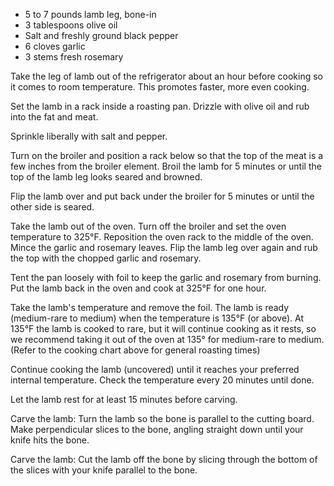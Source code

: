* 5 to 7 pounds lamb leg, bone-in
* 3 tablespoons olive oil
* Salt and freshly ground black pepper
* 6 cloves garlic
* 3 stems fresh rosemary

Take the leg of lamb out of the refrigerator about an hour before cooking so it comes to room temperature. This promotes faster, more even cooking.

Set the lamb in a rack inside a roasting pan. Drizzle with olive oil and rub into the fat and meat.

Sprinkle liberally with salt and pepper.

Turn on the broiler and position a rack below so that the top of the meat is a few inches from the broiler element. Broil the lamb for 5 minutes or until the top of the lamb leg looks seared and browned.

Flip the lamb over and put back under the broiler for 5 minutes or until the other side is seared.

Take the lamb out of the oven. Turn off the broiler and set the oven temperature to 325°F. Reposition the oven rack to the middle of the oven. Mince the garlic and rosemary leaves. Flip the lamb leg over again and rub the top with the chopped garlic and rosemary.

Tent the pan loosely with foil to keep the garlic and rosemary from burning. Put the lamb back in the oven and cook at 325°F for one hour.

Take the lamb's temperature and remove the foil. The lamb is ready (medium-rare to medium) when the temperature is 135°F (or above). At 135°F the lamb is cooked to rare, but it will continue cooking as it rests, so we recommend taking it out of the oven at 135° for medium-rare to medium. (Refer to the cooking chart above for general roasting times)

Continue cooking the lamb (uncovered) until it reaches your preferred internal temperature. Check the temperature every 20 minutes until done.

Let the lamb rest for at least 15 minutes before carving.

Carve the lamb: Turn the lamb so the bone is parallel to the cutting board. Make perpendicular slices to the bone, angling straight down until your knife hits the bone.

Carve the lamb: Cut the lamb off the bone by slicing through the bottom of the slices with your knife parallel to the bone.

